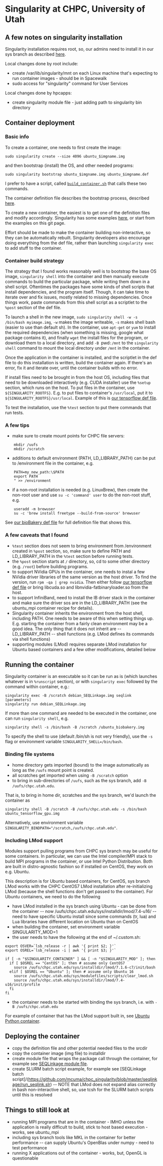 # Singularity at CHPC, University of Utah

## A few notes on singularity installation

Singularity installation requires root, so, our admins need to install it in our sys branch as described [here](http://singularity.lbl.gov/docs-quick-start-installation).

Local changes done by root include:
- create /var/lib/singularity/mnt on each Linux machine that's expecting to run container images - should be in Spacewalk
- sudo access for "singularity" command for User Services

Local changes done by hpcapps:
- create singularity module file - just adding path to singularity bin directory

## Container deployment 

### Basic info

To create a container, one needs to first create the image:
```
sudo singularity create --size 4096 ubuntu_$imgname.img
```
and then bootstrap (install) the OS, and other needed programs:
```
sudo singularity bootstrap ubuntu_$imgname.img ubuntu_$imgname.def
```
I prefer to have a script, called [`build_container.sh`](https://github.com/mcuma/chpc_singularity/blob/master/seqlinkage/build_container.sh) that calls these two commands.

The container definition file describes the bootstrap process, described [here](http://singularity.lbl.gov/bootstrap-image). 

To create a new container, the easiest is to get one of the definition files and modify accordingly. Singularity has some examples [here](https://github.com/singularityware/singularity/tree/master/examples), or start from the examples on this git page.

Effort should be made to make the container building non-interactive, so they can be automatically rebuilt. Singularity developers also encourage doing everything from the def file, rather than launching `singularity exec` to add stuff to the container. 

### Container build strategy
The strategy that I found works reasonably well is to bootstrap the base OS image, `singularity shell` into the container and then manually execute commands to build the particular package, while writing them down in a shell script. Oftentimes the packages have some kinds of shell scripts that install dependencies, and the program itself. Though, it can take time to iterate over and fix issues, mostly related to missing dependencies. Once things work, paste commands from this shell script as a scriptlet to the `%post` section of the def file. 

To launch a shell in the new image, `sudo singularity shell -w -s /bin/bash myimage.img`, `-w` makes the image writeable, `-s` makes shell bash (easier to use than default sh). In the container, use `apt-get` or `yum` to install the required dependencies (when something is missing, google what package contains it), and finally `wget` the install files for the program, or download them to a local directory, and add `-B `pwd`:/mnt` to the `singularity shell` command to mount the local directory under `/mnt` in the container.

Once the application in the container is installed, and the scriptlet in the def file to do this installation is written, build the container again. If there's an error, fix it and iterate over, until the container builds with no error.

If install files need to be brought in from the host OS, including files that need to be downloaded interactively (e.g. CUDA installer) use the `%setup` section, which runs on the host. To put files in the container, use `${SINGULARITY_ROOTFS}`. E.g. to put files to container's `/usr/local`, put it to `${SINGULARITY_ROOTFS}/usr/local`. Example of this is [our tensorflow def file](https://github.com/mcuma/chpc_singularity/blob/master/tensorflow/ubuntu16-tensorflow-1.0.1-gpu.def).

To test the installation, use the `%test` section to put there commands that run tests.

### A few tips
- make sure to create mount points for CHPC file servers:
```
    mkdir /uufs
    mkdir /scratch
```
- additions to default environment (PATH, LD_LIBRARY_PATH) can be put to /environment file in the container, e.g.
``` echo "
    PATH=my_new_path:\$PATH
    export PATH
    " >> /environment
```
- if a non-root installation is needed (e.g. LinuxBrew), then create the non-root user and use `su -c 'command' user` to do the non-root stuff, e.g.
```
    useradd -m brewuser
    su -c 'brew install freetype --build-from-source' brewuser
```
See [our bioBakery def file]() for full definition file that shows this.


### A few caveats that I found
- `%test` section does not seem to bring environment from /environment created in `%post` section, so, make sure to define PATH and LD_LIBRARY_PATH in the `%test` section before running tests.
- the `%post` section starts at `/` directory, so, cd to some other directory (e.g. `/root`) before building programs.
- to support NVidia GPUs in the container, one needs to instal a few NVidia driver libraries of the same version as the host driver. To find the version, run `rpm -qa | grep nvidia`. Then either follow [our tensorflow def file](https://github.com/mcuma/chpc_singularity/blob/master/tensorflow/ubuntu16-tensorflow-1.0.1-gpu.def) or bring libcuda.so and libnvidia-fatbinaryloader.so from the host.
- to support InfiniBand, need to install the IB driver stack in the container and make sure the driver sos are in the LD_LIBRARY_PATH (see the ubuntu_mpi container recipe for details).
- Singularity container inherits the environment from the host shell, including PATH. One needs to be aware of this when setting things up. E.g. starting the container from a fairly clean environment may be a good idea. The only thing that it does not inherit are
 -- LD_LIBRARY_PATH
 -- shell functions (e.g. LMod defines its commands via shell functions)
- supporting modules (LMod) requires separate LMod installation for Ubuntu based containers and a few other modifications, detailed below

## Running the container

Singularity container is an executable so it can be run as is (which launches whatever is in `%runscript` section), or with `singularity exec` followed by the command within container, e.g.:
```
singularity exec -B /scratch debian_SEQLinkage.img seqlink [parameters]
singularity run debian_SEQLinkage.img
```
If more than one command are needed to be executed in the container, one can run `singularity shell`, e.g.
```
singularity shell -s /bin/bash -B /scratch /ubuntu_biobakery.img
```
To specify the shell to use (default /bin/sh is not very friendly), use the `-s` flag or environment variable `SINGULARITY_SHELL=/bin/bash`.

### Binding file systems

- home directory gets imported (bound) to the image automatically as long as the `/uufs` mount point is created.
- all scratches get imported when using `-B /scratch` option
- to bring in sub-directories of `/uufs`, such as the sys branch, add `-B /uufs/chpc.utah.edu`.

That is, to bring in home dir, scratches and the sys branch, we'd launch the container as
```
singularity shell -B /scratch -B /uufs/chpc.utah.edu -s /bin/bash ubuntu_tensorflow_gpu.img
```
Alternatively, use environment variable `SINGULARITY_BINDPATH="/scratch,/uufs/chpc.utah.edu"`.

### Including LMod support

Modules support pulling programs from CHPC sys branch may be useful for some containers. In particular, we can use the Intel compiler/MPI stack to build MPI programs in the container, or use Intel Python Distribution. Both are built in distro-agnostic fashion so if installed on CentOS, they work on e.g. Ubuntu.

This description is for Ubuntu based containers, for CentOS, sys branch LMod works with the CHPC CentOS7 LMod installation after re-initializing LMod (because the shell functions don't get passed to the container).
For Ubuntu containers, we need to do the following
- have LMod installed in the sys branch using Ubuntu - can be done from the container
 -- now /uufs/chpc.utah.edu/sys/installdir/lmod/7.4-u16/
 -- need to have specific Ubuntu install since some commands (tr, lua) and Lua libraries have different location on Ubuntu than on CentOS
 - when building the container, set environment variable SINGULARITY_MOD=1
 - the user needs to have the following at the end of ~/.custom.sh:
```
export OSVER=`lsb_release -r | awk '{ print $2; }'`
export OSREL=`lsb_release -i | awk '{ print $3; }'`

if [ -n "$SINGULARITY_CONTAINER" ] && [ -n "$SINGULARITY_MOD" ]; then
  if [ $OSREL == "CentOS" ]; then # assume only CentOS7
    source /uufs/chpc.utah.edu/sys/installdir/lmod/7.1.6-c7/init/bash
  elif [ $OSREL == "Ubuntu" ]; then # assume only Ubuntu 16
    source /uufs/chpc.utah.edu/sys/modulefiles/scripts/clear_lmod.sh
    source /uufs/chpc.utah.edu/sys/installdir/lmod/7.4-u16/init/profile
  fi
fi
```
- the container needs to be started with binding the sys branch, i.e. with `-B /uufs/chpc.utah.edu`

For example of container that has the LMod support built in, see [Ubuntu Python container](https://github.com/mcuma/chpc_singularity/tree/master/ubuntu_python).

## Deploying the container

- copy the definition file and other potential needed files to the srcdir 
- copy the container image (img file) to installdir
- create module file that wraps the package call through the container, for example see [SEQLinkage module file](https://github.com/mcuma/chpc_singularity/blob/master/seqlinkage/1.0.0.lua).
- create SLURM batch script example, for example see [SEQLinkage batch script]/(https://github.com/mcuma/chpc_singularity/blob/master/seqlinkage/run_seqlink.slr)
-- NOTE that LMod does not expand alias correctly in bash non-interactive shell, so, use tcsh for the SLURM batch scripts until this is resolved


## Things to still look at

- running MPI programs that are in the container - IMHO unless the application is really difficult to build, stick to host based execution - works, see ubuntu_mpi
- including sys branch tools like MKL in the container for better performance
 -- can supply Ubuntu's OpenBlas under numpy - need to test performance
- running X applications out of the container - works, but, OpenGL is questionable
